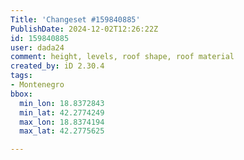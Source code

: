 ```yaml
---
Title: 'Changeset #159840885'
PublishDate: 2024-12-02T12:26:22Z
id: 159840885
user: dada24
comment: height, levels, roof shape, roof material
created_by: iD 2.30.4
tags:
- Montenegro
bbox:
  min_lon: 18.8372843
  min_lat: 42.2774249
  max_lon: 18.8374194
  max_lat: 42.2775625

---
```

